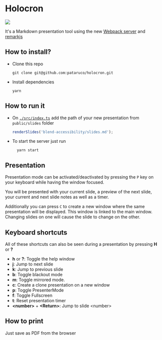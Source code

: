 # Holocron

![](https://media.giphy.com/media/l2JJmXRcFoEJNXyEM/giphy.gif)

It's a Markdown presentation tool using the new [Webpack server](https://github.com/webpack-contrib/webpack-serve) and [remarkjs](https://github.com/gnab/remark)

## How to install?

- Clone this repo

  ```shell
  git clone git@github.com:pataruco/holocron.git
  ```

- Install dependencies
  ```shell
  yarn
  ```

## How to run it

- On [`./src/index.ts`](./src/index.ts) add the path of your new presentation from `public/slides` folder
  ```ts
  renderSlides('blend-accessibility/slides.md');
  ```
- To start the server just run
  ```shell
    yarn start
  ```

## Presentation

Presentation mode can be activated/deactivated by pressing the `P` key on your keyboard while having the window focused.

You will be presented with your current slide, a preview of the next slide, your current and next slide notes as well as a timer.

Additionally you can press `C` to create a new window where the same presentation will be displayed. This window is linked to the main window. Changing slides on one will cause the slide to change on the other.

## Keyboard shortcuts

All of these shortcuts can also be seen during a presentation by pressing **H** or **?**

- **h** or **?**: Toggle the help window
- **j**: Jump to next slide
- **k**: Jump to previous slide
- **b**: Toggle blackout mode
- **m**: Toggle mirrored mode.
- **c**: Create a clone presentation on a new window
- **p**: Toggle PresenterMode
- **f**: Toggle Fullscreen
- **t**: Reset presentation timer
- **&lt;number&gt;** + **&lt;Return&gt;**: Jump to slide &lt;number&gt;

## How to print

Just save as PDF from the browser
